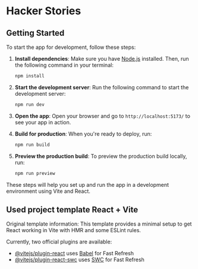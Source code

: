 # Hacker Stories

## Getting Started

To start the app for development, follow these steps:

1. **Install dependencies**: Make sure you have [Node.js](https://nodejs.org/) installed. Then, run the following command in your terminal:

    ```bash
    npm install
    ```

1. **Start the development server**: Run the following command to start the development server:

    ```bash
    npm run dev
    ```

1. **Open the app**: Open your browser and go to `http://localhost:5173/` to see your app in action.

1. **Build for production**: When you're ready to deploy, run:

    ```bash
    npm run build
    ```

1. **Preview the production build**: To preview the production build locally, run:

    ```bash
    npm run preview
    ```

These steps will help you set up and run the app in a development environment using Vite and React.

## Used project template React + Vite

Original template information:
This template provides a minimal setup to get React working in Vite with HMR and some ESLint rules.

Currently, two official plugins are available:

- [@vitejs/plugin-react](https://github.com/vitejs/vite-plugin-react/blob/main/packages/plugin-react/README.md) uses [Babel](https://babeljs.io/) for Fast Refresh
- [@vitejs/plugin-react-swc](https://github.com/vitejs/vite-plugin-react-swc) uses [SWC](https://swc.rs/) for Fast Refresh
